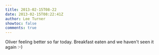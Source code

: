 ```yaml
---
title: 2013-02-15T08-22
date: 2013-02-15T08:22:41Z
author: Lee Turner
showtoc: false
comments: true
---
```


Oliver feeling better so far today. Breakfast eaten and we haven't seen it again :-)

